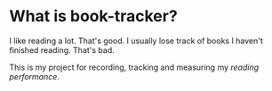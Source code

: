 # What is **book-tracker**?

I like reading a lot. That's good. I usually lose track of books I haven't finished reading. That's bad.

This is my project for recording, tracking and measuring my *reading performance*.
